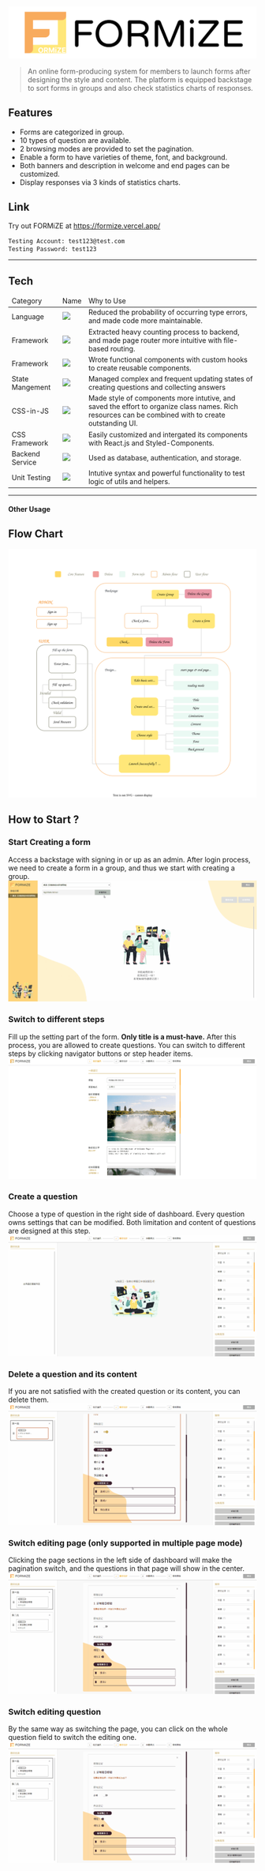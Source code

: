 ![FORMiZE on Github](./README/formize-logo-github.svg)

> An online form-producing system for members to launch forms after designing the style and content. The platform is equipped backstage to sort forms in groups and also check statistics charts of responses.

## Features

- Forms are categorized in group.
- 10 types of question are available.
- 2 browsing modes are provided to set the pagination.
- Enable a form to have varieties of theme, font, and background.
- Both banners and description in welcome and end pages can be customized.
- Display responses via 3 kinds of statistics charts.

## Link

Try out FORMiZE at https://formize.vercel.app/

```
Testing Account: test123@test.com
Testing Password: test123
```

<hr />

## Tech

<table>
  <thead>
    <td>Category</td>
    <td>Name</td>
    <td>Why to Use</td>
  </thead>
  <tr>
    <td>Language</td>
    <td>
      <img
        src="https://img.shields.io/badge/TypeScript-007ACC?style=for-the-badge&logo=typescript&logoColor=white"
      />
    </td>
    <td>
      <span
        >Reduced the probability of occurring type errors, and made code more
        maintainable.</span
      >
    </td>
  </tr>
  <tr>
    <td>Framework</td>
    <td>
      <img
        src="https://img.shields.io/badge/next.js-000000?style=for-the-badge&logo=nextdotjs&logoColor=white"
      />
    </td>
    <td>
      <span
        >Extracted heavy counting process to backend, and made page router more intuitive with
        file-based routing.</span
      >
    </td>
  </tr>
  <tr>
    <td>Framework</td>
    <td>
      <img
        src="https://img.shields.io/badge/React-20232A?style=for-the-badge&logo=react&logoColor=61DAFB"
      />
    </td>
    <td>
      <span
        >Wrote functional components with custom hooks to create reusable components.</span
      >
    </td>
  </tr>
  <tr>
    <td>State Mangement</td>
    <td>
      <img
        src="https://img.shields.io/badge/Redux-593D88?style=for-the-badge&logo=redux&logoColor=white"
      />
    </td>
    <td>
      <span>
        Managed complex and frequent updating states of creating questions and collecting answers 
      </span>
    </td>
  </tr>
  <tr>
    <td>CSS-in-JS</td>
    <td>
      <img
        src="https://img.shields.io/badge/styled--components-DB7093?style=for-the-badge&logo=styled-components&logoColor=white"
      />
    </td>
    <td>
      <span>
        Made style of components more intutive, and saved the effort to organize class names. Rich resources can be combined with to create outstanding UI.
      </span>
    </td>
  </tr>
  </tr>
  <tr>
    <td>CSS Framework</td>
    <td>
      <img
        src="https://img.shields.io/badge/Material%20UI-007FFF?style=for-the-badge&logo=mui&logoColor=white"
      />
    </td>
    <td>
      <span>
        Easily customized and intergated its components with React.js and Styled-Components.
      </span>
    </td>
  </tr>
  <tr>
    <td>Backend Service</td>
    <td>
      <img
        src="https://img.shields.io/badge/firebase-ffca28?style=for-the-badge&logo=firebase&logoColor=black"
      />
    </td>
    <td>
      <span>
        Used as database, authentication, and storage.
      </span>
    </td>
  </tr>
  <tr>
    <td>Unit Testing</td>
    <td>
      <img
        src="https://img.shields.io/badge/Jest-C21325?style=for-the-badge&logo=jest&logoColor=white"
      />
    </td>
    <td>
      <span>
        Intutive syntax and powerful functionality to test logic of utils and helpers.
      </span>
    </td>
  </tr>
</table>
<hr />

#### Other Usage

## Flow Chart

![FORMiZE on Github](./README/flowchart.svg)

## How to Start ?

<div>
  <h3>Start Creating a form</h3>
  <span >Access a backstage with signing in or up as an admin. After login process, we need to create a form in a group, and thus we start with  creating a group.</span>
   <img src='./README/gif/create-group.gif'/>
   <h3 >Switch to different steps</h3>
   <span>Fill up the setting part of the form. <strong>Only title is a must-have.</strong> After this process, you are allowed to create questions. You can switch to different steps by clicking navigator buttons or step header items.</span>
   <img src='./README/gif/settings.gif'/>
   <h3 >Create a question</h3>
   <span>Choose a type of question in the right side of dashboard. Every question owns settings that can be modified. Both limitation and content of questions are designed at this step.</span>
   <img src='./README/gif/create-a-question.gif'/>
   <h3 >Delete a question and its content</h3>
   <span >If you are not satisfied with the created question or its content, you can delete them.</span>
   <img src='./README/gif/delete-a-question.gif'/>
   <h3 >Switch editing page (only supported in multiple page mode)</h3>
   <span >Clicking the page sections in the left side of dashboard will make the pagination switch, and the questions in that page will show in the center.</span>
   <img src='./README//gif/switch-a-page.gif'/>
   <h3>Switch editing question</h3>
   <span>By the same way as switching the page, you can click on the whole question field to switch the editing one.</span>
   <img src='./README/gif/switch-a-page.gif' />
</div>
